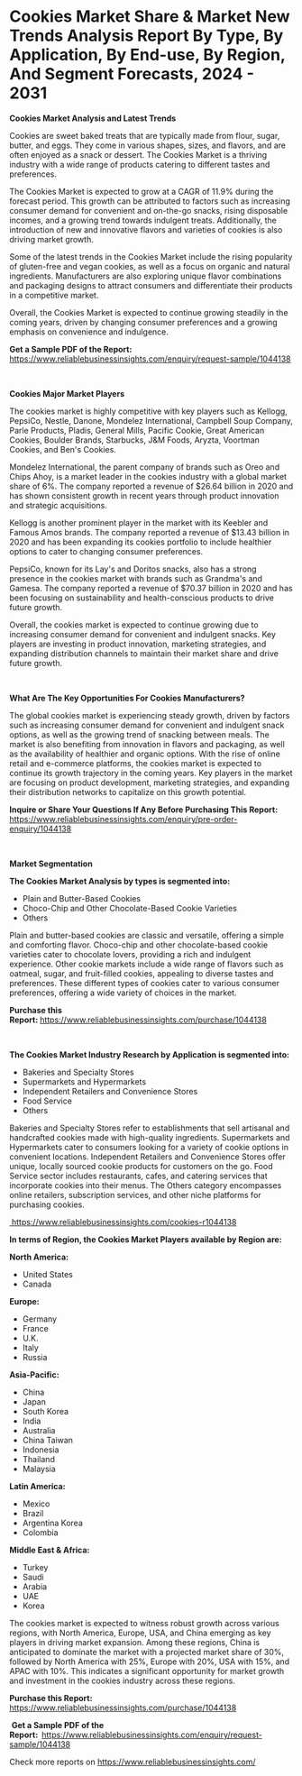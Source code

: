 <p><h1>Cookies Market Share & Market New Trends Analysis Report By Type, By Application, By End-use, By Region, And Segment Forecasts, 2024 - 2031</h1></p><p><strong>Cookies Market Analysis and Latest Trends</strong></p>
<p><p>Cookies are sweet baked treats that are typically made from flour, sugar, butter, and eggs. They come in various shapes, sizes, and flavors, and are often enjoyed as a snack or dessert. The Cookies Market is a thriving industry with a wide range of products catering to different tastes and preferences.</p><p>The Cookies Market is expected to grow at a CAGR of 11.9% during the forecast period. This growth can be attributed to factors such as increasing consumer demand for convenient and on-the-go snacks, rising disposable incomes, and a growing trend towards indulgent treats. Additionally, the introduction of new and innovative flavors and varieties of cookies is also driving market growth.</p><p>Some of the latest trends in the Cookies Market include the rising popularity of gluten-free and vegan cookies, as well as a focus on organic and natural ingredients. Manufacturers are also exploring unique flavor combinations and packaging designs to attract consumers and differentiate their products in a competitive market.</p><p>Overall, the Cookies Market is expected to continue growing steadily in the coming years, driven by changing consumer preferences and a growing emphasis on convenience and indulgence.</p></p>
<p><strong>Get a Sample PDF of the Report:&nbsp;</strong> <a href="https://www.reliablebusinessinsights.com/enquiry/request-sample/1044138">https://www.reliablebusinessinsights.com/enquiry/request-sample/1044138</a></p>
<p>&nbsp;</p>
<p><strong>Cookies Major Market Players</strong></p>
<p><p>The cookies market is highly competitive with key players such as Kellogg, PepsiCo, Nestle, Danone, Mondelez International, Campbell Soup Company, Parle Products, Pladis, General Mills, Pacific Cookie, Great American Cookies, Boulder Brands, Starbucks, J&M Foods, Aryzta, Voortman Cookies, and Ben's Cookies.</p><p>Mondelez International, the parent company of brands such as Oreo and Chips Ahoy, is a market leader in the cookies industry with a global market share of 6%. The company reported a revenue of $26.64 billion in 2020 and has shown consistent growth in recent years through product innovation and strategic acquisitions.</p><p>Kellogg is another prominent player in the market with its Keebler and Famous Amos brands. The company reported a revenue of $13.43 billion in 2020 and has been expanding its cookies portfolio to include healthier options to cater to changing consumer preferences.</p><p>PepsiCo, known for its Lay's and Doritos snacks, also has a strong presence in the cookies market with brands such as Grandma's and Gamesa. The company reported a revenue of $70.37 billion in 2020 and has been focusing on sustainability and health-conscious products to drive future growth.</p><p>Overall, the cookies market is expected to continue growing due to increasing consumer demand for convenient and indulgent snacks. Key players are investing in product innovation, marketing strategies, and expanding distribution channels to maintain their market share and drive future growth.</p></p>
<p>&nbsp;</p>
<p><strong>What Are The Key Opportunities For Cookies Manufacturers?</strong></p>
<p><p>The global cookies market is experiencing steady growth, driven by factors such as increasing consumer demand for convenient and indulgent snack options, as well as the growing trend of snacking between meals. The market is also benefiting from innovation in flavors and packaging, as well as the availability of healthier and organic options. With the rise of online retail and e-commerce platforms, the cookies market is expected to continue its growth trajectory in the coming years. Key players in the market are focusing on product development, marketing strategies, and expanding their distribution networks to capitalize on this growth potential.</p></p>
<p><strong>Inquire or Share Your Questions If Any Before Purchasing This Report:</strong> <a href="https://www.reliablebusinessinsights.com/enquiry/pre-order-enquiry/1044138">https://www.reliablebusinessinsights.com/enquiry/pre-order-enquiry/1044138</a></p>
<p>&nbsp;</p>
<p><strong>Market Segmentation</strong></p>
<p><strong>The Cookies Market Analysis by types is segmented into:</strong></p>
<p><ul><li>Plain and Butter-Based Cookies</li><li>Choco-Chip and Other Chocolate-Based Cookie Varieties</li><li>Others</li></ul></p>
<p><p>Plain and butter-based cookies are classic and versatile, offering a simple and comforting flavor. Choco-chip and other chocolate-based cookie varieties cater to chocolate lovers, providing a rich and indulgent experience. Other cookie markets include a wide range of flavors such as oatmeal, sugar, and fruit-filled cookies, appealing to diverse tastes and preferences. These different types of cookies cater to various consumer preferences, offering a wide variety of choices in the market.</p></p>
<p><strong>Purchase this Report:&nbsp;</strong><a href="https://www.reliablebusinessinsights.com/purchase/1044138">https://www.reliablebusinessinsights.com/purchase/1044138</a></p>
<p>&nbsp;</p>
<p><strong>The Cookies Market Industry Research by Application is segmented into:</strong></p>
<p><ul><li>Bakeries and Specialty Stores</li><li>Supermarkets and Hypermarkets</li><li>Independent Retailers and Convenience Stores</li><li>Food Service</li><li>Others</li></ul></p>
<p><p>Bakeries and Specialty Stores refer to establishments that sell artisanal and handcrafted cookies made with high-quality ingredients. Supermarkets and Hypermarkets cater to consumers looking for a variety of cookie options in convenient locations. Independent Retailers and Convenience Stores offer unique, locally sourced cookie products for customers on the go. Food Service sector includes restaurants, cafes, and catering services that incorporate cookies into their menus. The Others category encompasses online retailers, subscription services, and other niche platforms for purchasing cookies.</p></p>
<p><a href="https://www.reliablebusinessinsights.com/cookies-r1044138">&nbsp;https://www.reliablebusinessinsights.com/cookies-r1044138</a></p>
<p><strong>In terms of Region, the Cookies Market Players available by Region are:</strong></p>
<p>
    <p> <strong> North America: </strong>
        <ul>
            <li>United States</li>
            <li>Canada</li>
        </ul>
        </p> 
    <p> <strong> Europe: </strong>
        <ul>
            <li>Germany</li>
            <li>France</li>
            <li>U.K.</li>
            <li>Italy</li>
            <li>Russia</li>
        </ul>
        </p> 
    <p> <strong> Asia-Pacific: </strong>
        <ul>
            <li>China</li>
            <li>Japan</li>
            <li>South Korea</li>
            <li>India</li>
            <li>Australia</li>
            <li>China Taiwan</li>
            <li>Indonesia</li>
            <li>Thailand</li>
            <li>Malaysia</li>
        </ul>
        </p> 
    <p> <strong> Latin America: </strong>
        <ul>
            <li>Mexico</li>
            <li>Brazil</li>
            <li>Argentina Korea</li>
            <li>Colombia</li>
        </ul>
        </p> 
    <p> <strong> Middle East & Africa: </strong>
        <ul>
            <li>Turkey</li>
            <li>Saudi</li>
            <li>Arabia</li>
            <li>UAE</li>
            <li>Korea</li>
        </ul>
    </p>
    </p>
<p><p>The cookies market is expected to witness robust growth across various regions, with North America, Europe, USA, and China emerging as key players in driving market expansion. Among these regions, China is anticipated to dominate the market with a projected market share of 30%, followed by North America with 25%, Europe with 20%, USA with 15%, and APAC with 10%. This indicates a significant opportunity for market growth and investment in the cookies industry across these regions.</p></p>
<p><strong>Purchase this Report: </strong><a href="https://www.reliablebusinessinsights.com/purchase/1044138">https://www.reliablebusinessinsights.com/purchase/1044138</a></p>
<p>&nbsp;<strong>Get a Sample PDF of the Report:&nbsp;&nbsp;</strong><a href="https://www.reliablebusinessinsights.com/enquiry/request-sample/1044138">https://www.reliablebusinessinsights.com/enquiry/request-sample/1044138</a></p>
<p><strong></strong></p>
<p>Check more reports on <a href="https://www.reliablebusinessinsights.com/">https://www.reliablebusinessinsights.com/</a></p>